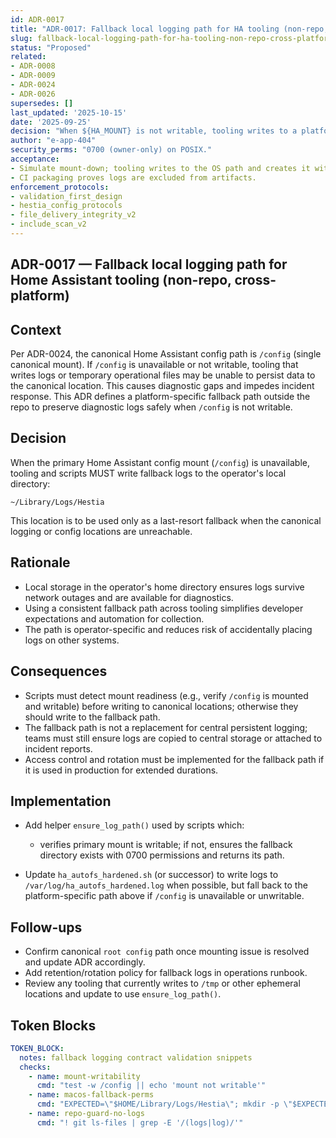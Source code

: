```yaml
---
id: ADR-0017
title: "ADR-0017: Fallback local logging path for HA tooling (non-repo, cross-platform)"
slug: fallback-local-logging-path-for-ha-tooling-non-repo-cross-platform
status: "Proposed"
related:
- ADR-0008
- ADR-0009
- ADR-0024
- ADR-0026
supersedes: []
last_updated: '2025-10-15'
date: '2025-09-25'
decision: "When ${HA_MOUNT} is not writable, tooling writes to a platform-specific local path outside the repo with strict perms."
author: "e-app-404"
security_perms: "0700 (owner-only) on POSIX."
acceptance:
- Simulate mount-down; tooling writes to the OS path and creates it with correct perms.
- CI packaging proves logs are excluded from artifacts.
enforcement_protocols:
- validation_first_design
- hestia_config_protocols
- file_delivery_integrity_v2
- include_scan_v2
---
```


## ADR-0017 — Fallback local logging path for Home Assistant tooling (non-repo, cross-platform)

## Context

Per ADR-0024, the canonical Home Assistant config path is `/config` (single canonical mount). If `/config` is unavailable or not writable, tooling that writes logs or temporary operational files may be unable to persist data to the canonical location. This causes diagnostic gaps and impedes incident response. This ADR defines a platform-specific fallback path outside the repo to preserve diagnostic logs safely when `/config` is not writable.

## Decision

When the primary Home Assistant config mount (`/config`) is unavailable, tooling and scripts MUST write fallback logs to the operator's local directory:

`~/Library/Logs/Hestia`

This location is to be used only as a last-resort fallback when the canonical logging or config locations are unreachable.

## Rationale

- Local storage in the operator's home directory ensures logs survive network outages and are available for diagnostics.
- Using a consistent fallback path across tooling simplifies developer expectations and automation for collection.
- The path is operator-specific and reduces risk of accidentally placing logs on other systems.

## Consequences

- Scripts must detect mount readiness (e.g., verify `/config` is mounted and writable) before writing to canonical locations; otherwise they should write to the fallback path.
- The fallback path is not a replacement for central persistent logging; teams must still ensure logs are copied to central storage or attached to incident reports.
- Access control and rotation must be implemented for the fallback path if it is used in production for extended durations.

## Implementation

- Add helper `ensure_log_path()` used by scripts which:
  - verifies primary mount is writable; if not, ensures the fallback directory exists with 0700 permissions and returns its path.

- Update `ha_autofs_hardened.sh` (or successor) to write logs to `/var/log/ha_autofs_hardened.log` when possible, but fall back to the platform-specific path above if `/config` is unavailable or unwritable.

## Follow-ups

- Confirm canonical `root config` path once mounting issue is resolved and update ADR accordingly.
- Add retention/rotation policy for fallback logs in operations runbook.
- Review any tooling that currently writes to `/tmp` or other ephemeral locations and update to use `ensure_log_path()`.

## Token Blocks

```yaml
TOKEN_BLOCK:
  notes: fallback logging contract validation snippets
  checks:
    - name: mount-writability
      cmd: "test -w /config || echo 'mount not writable'"
    - name: macos-fallback-perms
      cmd: "EXPECTED=\"$HOME/Library/Logs/Hestia\"; mkdir -p \"$EXPECTED\"; chmod 700 \"$EXPECTED\"; test -d \"$EXPECTED\""
    - name: repo-guard-no-logs
      cmd: "! git ls-files | grep -E '/(logs|log)/'"
```
